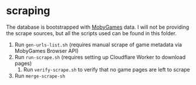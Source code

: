 # scraping

The database is bootstrapped with [MobyGames](https://www.mobygames.com/) data. I will not be providing the scrape sources, but all the scripts used can be found in this folder.

1. Run `gen-urls-list.sh` (requires manual scrape of game metadata via MobyGames Browser API)
2. Run `run-scrape.sh` (requires setting up Cloudflare Worker to download pages)
    1. Run `verify-scrape.sh` to verify that no game pages are left to scrape
3. Run `merge-scrape-sh`